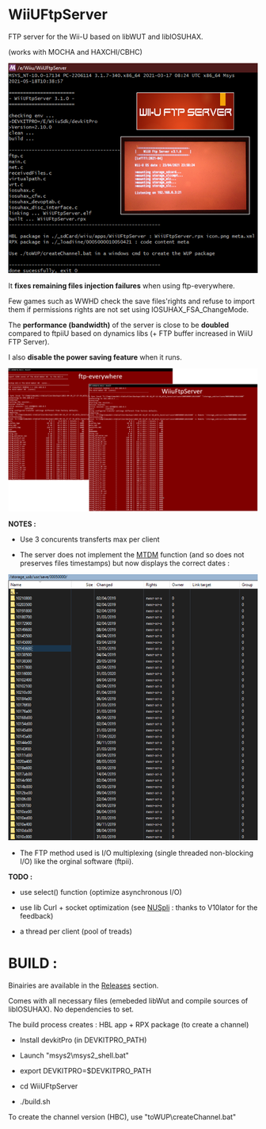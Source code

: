 # WiiUFtpServer
FTP server for the Wii-U based on libWUT and libIOSUHAX.

(works with MOCHA and HAXCHI/CBHC)

<p align="center">
  <img src="WiiUFtpServer.png">
</p>


It **fixes remaining files injection failures** when using ftp-everywhere.

Few games such as WWHD check the save files'rights and refuse to import them if permissions rights are not set using IOSUHAX_FSA_ChangeMode.

The **performance (bandwidth)** of the server is close to be **doubled** compared to ftpiiU based on dynamics libs (+ FTP buffer increased in WiiU FTP Server).

I also **disable the power saving feature** when it runs.


<p align="center">
  <img src="bandwith.png">
</p>



**NOTES :**

- Use 3 concurents transferts max per client

- The server does not implement the [MTDM](https://support.solarwinds.com/SuccessCenter/s/article/Enable-the-MDTM-command-to-preserve-the-original-time-stamp-of-uploaded-files?language=en_US) function (and so does not preserves files timestamps) but now displays the correct dates : 

<p align="center">
  <img src="timestamps.png">
</p>

- The FTP method used is I/O multiplexing (single threaded non-blocking I/O) like the orginal software (ftpii).


**TODO :**

- use select() function (optimize asynchronous I/O)

- use lib Curl + socket optimization (see [NUSpli](https://github.com/V10lator/NUSspli) : thanks to V10lator for the feedback)

- a thread per client (pool of treads)

#
# BUILD :

Binairies are available in the [Releases](https://github.com/Laf111/WiiUFtpServer/releases/latest) section.

Comes with all necessary files (emebeded libWut and compile sources of libIOSUHAX). 
No dependencies to set.


The build process creates : HBL app + RPX package (to create a channel)


- Install devkitPro (in DEVKITPRO_PATH)

- Launch "msys2\msys2_shell.bat"

- export DEVKITPRO=$DEVKITPRO_PATH

- cd WiiUFtpServer

- ./build.sh


To create the channel version (HBC), use "toWUP\createChannel.bat"

